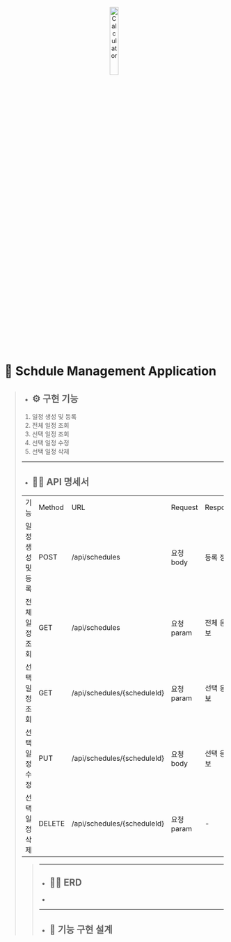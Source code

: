<p align="center">
<img src="https://cdn.imweb.me/thumbnail/20231120/9b1551ea109cf.png" width="20%" height="20%" title="px(픽셀) 크기 설정" alt="Calculator"></img>
</p>

# 📌 Schdule Management Application

>- ## ⚙ 구현 기능
>1. 일정 생성 및 등록
>2. 전체 일정 조회
>3. 선택 일정 조회
>4. 선택 일정 수정
>5. 선택 일정 삭제
>---
>- ## 👷‍♂️ API 명세서
> <table style="border: 2px;" align="center">
  <tr>
    <td> 기능</td>
    <td> Method </td>
    <td> URL </td>
    <td> Request </td>
    <td> Responese </td>
    <td> StatusCode </td>
  </tr><tr>
    <td > 일정 생성 및 등록 </td>
    <td > POST </td>
    <td > /api/schedules </td>
    <td > 요청 body </td>
    <td > 등록 정보 </td>
    <td > 200 : 정상등록 </td>
  </tr><tr>
    <td > 전체 일정 조회 </td>
    <td > GET </td>
    <td > /api/schedules </td>
    <td > 요청 param </td>
    <td > 전체 응답 정보 </td>
    <td > 200 : 정상등록 </td>
  </tr><tr>
    <td > 선택 일정 조회 </td>
    <td > GET </td>
    <td > /api/schedules/{scheduleId} </td>
    <td > 요청 param </td>
    <td > 선택 응답 정보 </td>
    <td > 200 : 정상등록 </td>
  </tr><tr>
    <td > 선택 일정 수정 </td>
    <td > PUT </td>
    <td > /api/schedules/{scheduleId} </td>
    <td > 요청 body </td>
    <td > 선택 응답 정보 </td>
    <td > 200 : 정상등록 </td>
  </tr><tr>
    <td > 선택 일정 삭제 </td>
    <td > DELETE </td>
    <td > /api/schedules/{scheduleId} </td>
    <td > 요청 param </td>
    <td > - </td>
    <td > 200 : 정상등록 </td>
  </tr>
</table>
  
>---
>- ## 👷‍♂️ ERD
>- 
>---
> - ## 🔧 기능 구현 설계
>> 
>> 




